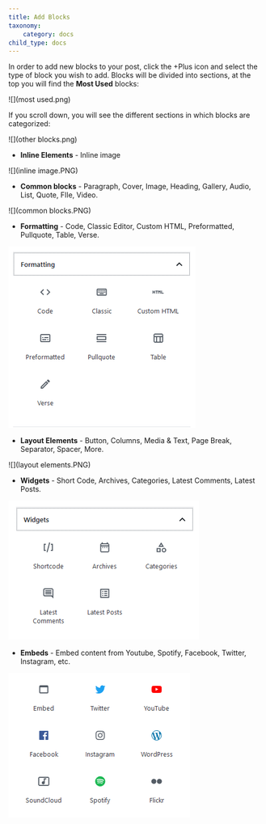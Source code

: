```yaml
---
title: Add Blocks
taxonomy:
    category: docs
child_type: docs
---
```



In order to add new blocks to your post, click the +Plus icon and select the type of block you wish to add. Blocks will be divided into sections, at the top you will find the **Most Used** blocks:

![](most used.png)

If you scroll down, you will see the different sections in which blocks are categorized:

![](other blocks.png)

- **Inline Elements** - Inline image

![](inline image.PNG)

- **Common blocks** - Paragraph, Cover, Image, Heading, Gallery, Audio, List, Quote, FIle, Video.

![](common blocks.PNG)

- **Formatting** - Code, Classic Editor, Custom HTML, Preformatted, Pullquote, Table, Verse.

![](formatting.PNG)

- **Layout Elements** - Button, Columns, Media & Text, Page Break, Separator, Spacer, More.

![](layout elements.PNG)

- **Widgets** - Short Code, Archives, Categories, Latest Comments, Latest Posts.

![](Widgets.PNG)

- **Embeds** - Embed content from Youtube, Spotify, Facebook, Twitter, Instagram, etc.

![](embed.PNG)
